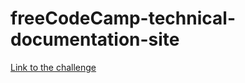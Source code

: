 # freeCodeCamp-technical-documentation-site
[Link to the challenge](https://www.freecodecamp.org/learn/2022/responsive-web-design/build-a-technical-documentation-page-project/build-a-technical-documentation-page)